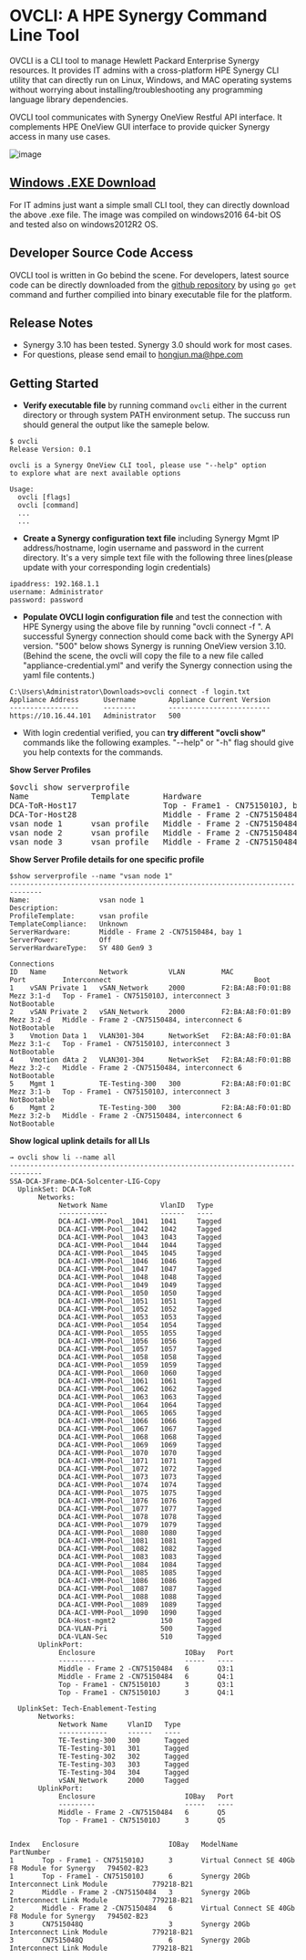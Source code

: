 # OVCLI: A HPE Synergy Command Line Tool

OVCLI is a CLI tool to manage Hewlett Packard Enterprise Synergy resources. It provides IT admins with a cross-platform HPE Synergy CLI utility that can directly run on Linux, Windows, and MAC operating systems without worrying about installing/troubleshooting any programming language library dependencies.

OVCLI tool communicates with Synergy OneView Restful API interface. It complements HPE OneView GUI interface to provide quicker Synergy access in many use cases.

![image](https://user-images.githubusercontent.com/14317124/31856927-38e2c82a-b684-11e7-9924-cc12d617914a.png)


## [**Windows .EXE Download**](https://github.com/hjma29/ovcliexe/blob/master/ovcli.exe?raw=true)
For IT admins just want a simple small CLI tool, they can directly download the above .exe file. The image was compiled on windows2016 64-bit OS and tested also on windows2012R2 OS.


## Developer Source Code Access

OVCLI tool is written in Go bebind the scene. For developers, latest source code can be directly downloaded from the [github repository](https://github.com/hjma29/ovcli) by using ```go get``` command and further compilied into binary executable file for the platform.

## Release Notes
* Synergy 3.10 has been tested. Synergy 3.0 should work for most cases. 
* For questions, please send email to <hongjun.ma@hpe.com>

## Getting Started
* **Verify executable file** by running command ```ovcli``` either in the current directory or through system PATH environment setup. The succuss run should general the output like the sameple below.
```
$ ovcli
Release Version: 0.1

ovcli is a Synergy OneView CLI tool, please use "--help" option
to explore what are next available options

Usage:
  ovcli [flags]
  ovcli [command]
  ...
  ...
```

* **Create a Synergy configuration text file** including Synergy Mgmt IP address/hostname, login username and password in the current directory. It's a very simple text file with the following three lines(please update with your corresponding login credentials)

```
ipaddress: 192.168.1.1
username: Administrator
password: password
```

* **Populate OVCLI login configuration file** and test the connection with HPE Synergy using the above file by running "ovcli connect -f <filname>". A successful Synergy connection should come back with the Synergy API version. "500" below shows Synergy is running OneView version 3.10. (Behind the scene, the ovcli will copy the file to a new file called "appliance-credential.yml" and verify the Synergy connection using the yaml file contents.)


```
C:\Users\Administrator\Downloads>ovcli connect -f login.txt
Appliance Address      Username        Appliance Current Version
-----------------      --------        -------------------------
https://10.16.44.101   Administrator   500
```

* With login credential verified, you can **try different "ovcli show"** commands like the following examples. "--help" or "-h" flag should give you help contexts for the commands.

**Show Server Profiles**
<pre>
$ovcli show serverprofile
Name             Template       Hardware                              Hardware Type
DCA-ToR-Host17                  Top - Frame1 - CN7515010J, bay 7      SY 480 Gen9 1
DCA-Tor-Host28                  Middle - Frame 2 -CN75150484, bay 8   SY 480 Gen9 1
vsan node 1      vsan profile   Middle - Frame 2 -CN75150484, bay 1   SY 480 Gen9 3
vsan node 2      vsan profile   Middle - Frame 2 -CN75150484, bay 4   SY 480 Gen9 3
vsan node 3      vsan profile   Middle - Frame 2 -CN75150484, bay 6   SY 480 Gen9 3
</pre>

**Show Server Profile details for one specific profile**
```
$show serverprofile --name "vsan node 1"
------------------------------------------------------------------------------
Name:                 vsan node 1
Description:
ProfileTemplate:      vsan profile
TemplateCompliance:   Unknown
ServerHardware:       Middle - Frame 2 -CN75150484, bay 1
ServerPower:          Off
ServerHardwareType:   SY 480 Gen9 3

Connections
ID   Name             Network          VLAN         MAC                 Port         Interconnect                                   Boot
1    vSAN Private 1   vSAN_Network     2000         F2:BA:A8:F0:01:B8   Mezz 3:1-d   Top - Frame1 - CN7515010J, interconnect 3      NotBootable
2    vSAN Private 2   vSAN_Network     2000         F2:BA:A8:F0:01:B9   Mezz 3:2-d   Middle - Frame 2 -CN75150484, interconnect 6   NotBootable
3    Vmotion Data 1   VLAN301-304      NetworkSet   F2:BA:A8:F0:01:BA   Mezz 3:1-c   Top - Frame1 - CN7515010J, interconnect 3      NotBootable
4    Vmotion dAta 2   VLAN301-304      NetworkSet   F2:BA:A8:F0:01:BB   Mezz 3:2-c   Middle - Frame 2 -CN75150484, interconnect 6   NotBootable
5    Mgmt 1           TE-Testing-300   300          F2:BA:A8:F0:01:BC   Mezz 3:1-b   Top - Frame1 - CN7515010J, interconnect 3      NotBootable
6    Mgmt 2           TE-Testing-300   300          F2:BA:A8:F0:01:BD   Mezz 3:2-b   Middle - Frame 2 -CN75150484, interconnect 6   NotBootable
```
**Show logical uplink details for all LIs**
```
→ ovcli show li --name all
------------------------------------------------------------------------------
SSA-DCA-3Frame-DCA-Solcenter-LIG-Copy
  UplinkSet: DCA-ToR
       Networks:
            Network Name             VlanID   Type
            ------------             ------   ----
            DCA-ACI-VMM-Pool__1041   1041     Tagged
            DCA-ACI-VMM-Pool__1042   1042     Tagged
            DCA-ACI-VMM-Pool__1043   1043     Tagged
            DCA-ACI-VMM-Pool__1044   1044     Tagged
            DCA-ACI-VMM-Pool__1045   1045     Tagged
            DCA-ACI-VMM-Pool__1046   1046     Tagged
            DCA-ACI-VMM-Pool__1047   1047     Tagged
            DCA-ACI-VMM-Pool__1048   1048     Tagged
            DCA-ACI-VMM-Pool__1049   1049     Tagged
            DCA-ACI-VMM-Pool__1050   1050     Tagged
            DCA-ACI-VMM-Pool__1051   1051     Tagged
            DCA-ACI-VMM-Pool__1052   1052     Tagged
            DCA-ACI-VMM-Pool__1053   1053     Tagged
            DCA-ACI-VMM-Pool__1054   1054     Tagged
            DCA-ACI-VMM-Pool__1055   1055     Tagged
            DCA-ACI-VMM-Pool__1056   1056     Tagged
            DCA-ACI-VMM-Pool__1057   1057     Tagged
            DCA-ACI-VMM-Pool__1058   1058     Tagged
            DCA-ACI-VMM-Pool__1059   1059     Tagged
            DCA-ACI-VMM-Pool__1060   1060     Tagged
            DCA-ACI-VMM-Pool__1061   1061     Tagged
            DCA-ACI-VMM-Pool__1062   1062     Tagged
            DCA-ACI-VMM-Pool__1063   1063     Tagged
            DCA-ACI-VMM-Pool__1064   1064     Tagged
            DCA-ACI-VMM-Pool__1065   1065     Tagged
            DCA-ACI-VMM-Pool__1066   1066     Tagged
            DCA-ACI-VMM-Pool__1067   1067     Tagged
            DCA-ACI-VMM-Pool__1068   1068     Tagged
            DCA-ACI-VMM-Pool__1069   1069     Tagged
            DCA-ACI-VMM-Pool__1070   1070     Tagged
            DCA-ACI-VMM-Pool__1071   1071     Tagged
            DCA-ACI-VMM-Pool__1072   1072     Tagged
            DCA-ACI-VMM-Pool__1073   1073     Tagged
            DCA-ACI-VMM-Pool__1074   1074     Tagged
            DCA-ACI-VMM-Pool__1075   1075     Tagged
            DCA-ACI-VMM-Pool__1076   1076     Tagged
            DCA-ACI-VMM-Pool__1077   1077     Tagged
            DCA-ACI-VMM-Pool__1078   1078     Tagged
            DCA-ACI-VMM-Pool__1079   1079     Tagged
            DCA-ACI-VMM-Pool__1080   1080     Tagged
            DCA-ACI-VMM-Pool__1081   1081     Tagged
            DCA-ACI-VMM-Pool__1082   1082     Tagged
            DCA-ACI-VMM-Pool__1083   1083     Tagged
            DCA-ACI-VMM-Pool__1084   1084     Tagged
            DCA-ACI-VMM-Pool__1085   1085     Tagged
            DCA-ACI-VMM-Pool__1086   1086     Tagged
            DCA-ACI-VMM-Pool__1087   1087     Tagged
            DCA-ACI-VMM-Pool__1088   1088     Tagged
            DCA-ACI-VMM-Pool__1089   1089     Tagged
            DCA-ACI-VMM-Pool__1090   1090     Tagged
            DCA-Host-mgmt2           150      Tagged
            DCA-VLAN-Pri             500      Tagged
            DCA-VLAN-Sec             510      Tagged
       UplinkPort:
            Enclosure                      IOBay   Port
            ---------                      -----   ----
            Middle - Frame 2 -CN75150484   6       Q3:1
            Middle - Frame 2 -CN75150484   6       Q4:1
            Top - Frame1 - CN7515010J      3       Q3:1
            Top - Frame1 - CN7515010J      3       Q4:1

  UplinkSet: Tech-Enablement-Testing
       Networks:
            Network Name     VlanID   Type
            ------------     ------   ----
            TE-Testing-300   300      Tagged
            TE-Testing-301   301      Tagged
            TE-Testing-302   302      Tagged
            TE-Testing-303   303      Tagged
            TE-Testing-304   304      Tagged
            vSAN_Network     2000     Tagged
       UplinkPort:
            Enclosure                      IOBay   Port
            ---------                      -----   ----
            Middle - Frame 2 -CN75150484   6       Q5
            Top - Frame1 - CN7515010J      3       Q5


Index   Enclosure                      IOBay   ModelName                                       PartNumber
1       Top - Frame1 - CN7515010J      3       Virtual Connect SE 40Gb F8 Module for Synergy   794502-B23
1       Top - Frame1 - CN7515010J      6       Synergy 20Gb Interconnect Link Module           779218-B21
2       Middle - Frame 2 -CN75150484   3       Synergy 20Gb Interconnect Link Module           779218-B21
2       Middle - Frame 2 -CN75150484   6       Virtual Connect SE 40Gb F8 Module for Synergy   794502-B23
3       CN7515048Q                     3       Synergy 20Gb Interconnect Link Module           779218-B21
3       CN7515048Q                     6       Synergy 20Gb Interconnect Link Module           779218-B21
```